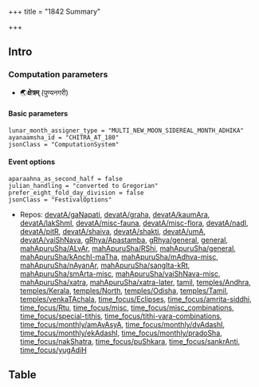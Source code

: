 +++
title = "1842 Summary"

+++
## Intro
### Computation parameters
- 🌏**क्षेत्रम्** (पुण्यनगरी)

#### Basic parameters
```
lunar_month_assigner_type = "MULTI_NEW_MOON_SIDEREAL_MONTH_ADHIKA"
ayanaamsha_id = "CHITRA_AT_180"
jsonClass = "ComputationSystem"

```

#### Event options
 ```
aparaahna_as_second_half = false
julian_handling = "converted to Gregorian"
prefer_eight_fold_day_division = false
jsonClass = "FestivalOptions"

```
- Repos: [devatA/gaNapati](https://github.com/jyotisham/adyatithi/tree/master/devatA/gaNapati), [devatA/graha](https://github.com/jyotisham/adyatithi/tree/master/devatA/graha), [devatA/kaumAra](https://github.com/jyotisham/adyatithi/tree/master/devatA/kaumAra), [devatA/lakShmI](https://github.com/jyotisham/adyatithi/tree/master/devatA/lakShmI), [devatA/misc-fauna](https://github.com/jyotisham/adyatithi/tree/master/devatA/misc-fauna), [devatA/misc-flora](https://github.com/jyotisham/adyatithi/tree/master/devatA/misc-flora), [devatA/nadI](https://github.com/jyotisham/adyatithi/tree/master/devatA/nadI), [devatA/pitR](https://github.com/jyotisham/adyatithi/tree/master/devatA/pitR), [devatA/shaiva](https://github.com/jyotisham/adyatithi/tree/master/devatA/shaiva), [devatA/shakti](https://github.com/jyotisham/adyatithi/tree/master/devatA/shakti), [devatA/umA](https://github.com/jyotisham/adyatithi/tree/master/devatA/umA), [devatA/vaiShNava](https://github.com/jyotisham/adyatithi/tree/master/devatA/vaiShNava), [gRhya/Apastamba](https://github.com/jyotisham/adyatithi/tree/master/gRhya/Apastamba), [gRhya/general](https://github.com/jyotisham/adyatithi/tree/master/gRhya/general), [general](https://github.com/jyotisham/adyatithi/tree/master/general), [mahApuruSha/ALvAr](https://github.com/jyotisham/adyatithi/tree/master/mahApuruSha/ALvAr), [mahApuruSha/RShi](https://github.com/jyotisham/adyatithi/tree/master/mahApuruSha/RShi), [mahApuruSha/general](https://github.com/jyotisham/adyatithi/tree/master/mahApuruSha/general), [mahApuruSha/kAnchI-maTha](https://github.com/jyotisham/adyatithi/tree/master/mahApuruSha/kAnchI-maTha), [mahApuruSha/mAdhva-misc](https://github.com/jyotisham/adyatithi/tree/master/mahApuruSha/mAdhva-misc), [mahApuruSha/nAyanAr](https://github.com/jyotisham/adyatithi/tree/master/mahApuruSha/nAyanAr), [mahApuruSha/sangIta-kRt](https://github.com/jyotisham/adyatithi/tree/master/mahApuruSha/sangIta-kRt), [mahApuruSha/smArta-misc](https://github.com/jyotisham/adyatithi/tree/master/mahApuruSha/smArta-misc), [mahApuruSha/vaiShNava-misc](https://github.com/jyotisham/adyatithi/tree/master/mahApuruSha/vaiShNava-misc), [mahApuruSha/xatra](https://github.com/jyotisham/adyatithi/tree/master/mahApuruSha/xatra), [mahApuruSha/xatra-later](https://github.com/jyotisham/adyatithi/tree/master/mahApuruSha/xatra-later), [tamil](https://github.com/jyotisham/adyatithi/tree/master/tamil), [temples/Andhra](https://github.com/jyotisham/adyatithi/tree/master/temples/Andhra), [temples/Kerala](https://github.com/jyotisham/adyatithi/tree/master/temples/Kerala), [temples/North](https://github.com/jyotisham/adyatithi/tree/master/temples/North), [temples/Odisha](https://github.com/jyotisham/adyatithi/tree/master/temples/Odisha), [temples/Tamil](https://github.com/jyotisham/adyatithi/tree/master/temples/Tamil), [temples/venkaTAchala](https://github.com/jyotisham/adyatithi/tree/master/temples/venkaTAchala), [time_focus/Eclipses](https://github.com/jyotisham/adyatithi/tree/master/time_focus/Eclipses), [time_focus/amrita-siddhi](https://github.com/jyotisham/adyatithi/tree/master/time_focus/amrita-siddhi), [time_focus/Rtu](https://github.com/jyotisham/adyatithi/tree/master/time_focus/Rtu), [time_focus/misc](https://github.com/jyotisham/adyatithi/tree/master/time_focus/misc), [time_focus/misc_combinations](https://github.com/jyotisham/adyatithi/tree/master/time_focus/misc_combinations), [time_focus/special-tithis](https://github.com/jyotisham/adyatithi/tree/master/time_focus/special-tithis), [time_focus/tithi-vara-combinations](https://github.com/jyotisham/adyatithi/tree/master/time_focus/tithi-vara-combinations), [time_focus/monthly/amAvAsyA](https://github.com/jyotisham/adyatithi/tree/master/time_focus/monthly/amAvAsyA), [time_focus/monthly/dvAdashI](https://github.com/jyotisham/adyatithi/tree/master/time_focus/monthly/dvAdashI), [time_focus/monthly/ekAdashI](https://github.com/jyotisham/adyatithi/tree/master/time_focus/monthly/ekAdashI), [time_focus/monthly/pradoSha](https://github.com/jyotisham/adyatithi/tree/master/time_focus/monthly/pradoSha), [time_focus/nakShatra](https://github.com/jyotisham/adyatithi/tree/master/time_focus/nakShatra), [time_focus/puShkara](https://github.com/jyotisham/adyatithi/tree/master/time_focus/puShkara), [time_focus/sankrAnti](https://github.com/jyotisham/adyatithi/tree/master/time_focus/sankrAnti), [time_focus/yugAdiH](https://github.com/jyotisham/adyatithi/tree/master/time_focus/yugAdiH)


## Table
  <div class="spreadsheet" src="../1842.toml" fullHeightWithRowsPerScreen=8> </div>